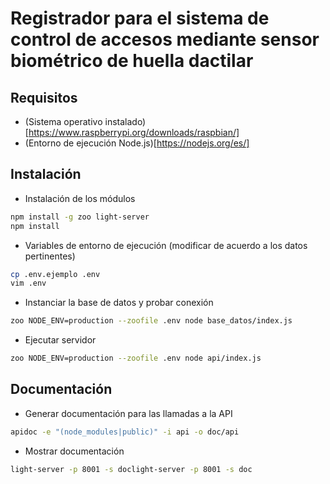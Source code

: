# Registrador para el sistema de control de accesos mediante sensor biométrico de huella dactilar

## Requisitos

* (Sistema operativo instalado)[https://www.raspberrypi.org/downloads/raspbian/]
* (Entorno de ejecución Node.js)[https://nodejs.org/es/]

## Instalación

* Instalación de los módulos
```sh
npm install -g zoo light-server
npm install
```

* Variables de entorno de ejecución (modificar de acuerdo a los datos pertinentes)
```sh
cp .env.ejemplo .env
vim .env
```

* Instanciar la base de datos y probar conexión
```sh
zoo NODE_ENV=production --zoofile .env node base_datos/index.js
```

* Ejecutar servidor
```sh
zoo NODE_ENV=production --zoofile .env node api/index.js
```

## Documentación

* Generar documentación para las llamadas a la API
```sh
apidoc -e "(node_modules|public)" -i api -o doc/api
```

* Mostrar documentación
```sh
light-server -p 8001 -s doclight-server -p 8001 -s doc
```
